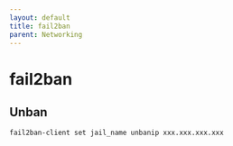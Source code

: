 ```yaml
---
layout: default
title: fail2ban
parent: Networking
---
```


# fail2ban

## Unban

```bash
fail2ban-client set jail_name unbanip xxx.xxx.xxx.xxx
```
